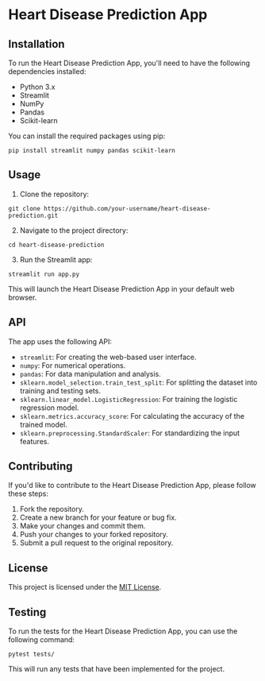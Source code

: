 # Heart Disease Prediction App

## Installation

To run the Heart Disease Prediction App, you'll need to have the following dependencies installed:

- Python 3.x
- Streamlit
- NumPy
- Pandas
- Scikit-learn

You can install the required packages using pip:

```
pip install streamlit numpy pandas scikit-learn
```

## Usage

1. Clone the repository:

```
git clone https://github.com/your-username/heart-disease-prediction.git
```

2. Navigate to the project directory:

```
cd heart-disease-prediction
```

3. Run the Streamlit app:

```
streamlit run app.py
```

This will launch the Heart Disease Prediction App in your default web browser.

## API

The app uses the following API:

- `streamlit`: For creating the web-based user interface.
- `numpy`: For numerical operations.
- `pandas`: For data manipulation and analysis.
- `sklearn.model_selection.train_test_split`: For splitting the dataset into training and testing sets.
- `sklearn.linear_model.LogisticRegression`: For training the logistic regression model.
- `sklearn.metrics.accuracy_score`: For calculating the accuracy of the trained model.
- `sklearn.preprocessing.StandardScaler`: For standardizing the input features.

## Contributing

If you'd like to contribute to the Heart Disease Prediction App, please follow these steps:

1. Fork the repository.
2. Create a new branch for your feature or bug fix.
3. Make your changes and commit them.
4. Push your changes to your forked repository.
5. Submit a pull request to the original repository.

## License

This project is licensed under the [MIT License](LICENSE).

## Testing

To run the tests for the Heart Disease Prediction App, you can use the following command:

```
pytest tests/
```

This will run any tests that have been implemented for the project.
